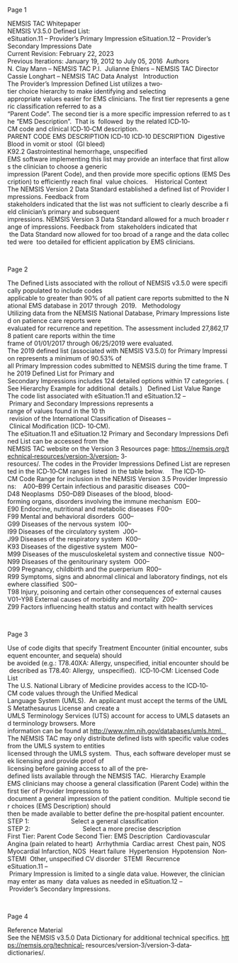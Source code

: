 

 
	
Page 1 
	
			
NEMSIS	TAC	Whitepaper	
NEMSIS V3.5.0 Defined List:  
eSituation.11 – Provider’s Primary Impression 
eSituation.12 – Provider’s Secondary Impressions 
Date	
Current Revision: February 22, 2023  
Previous Iterations: January 19, 2012 to July 05, 2016 
Authors	
N. Clay Mann – NEMSIS TAC P.I. 
Julianne Ehlers – NEMSIS TAC Director  
Cassie Longhart – NEMSIS TAC Data Analyst  
Introduction	
The Provider’s Impression Defined List utilizes a two‐tier choice hierarchy to make identifying and selecting 
appropriate values easier for EMS clinicians. The first tier represents a generic classification referred to as a 
“Parent Code”. The second tier is a more specific impression referred to as the “EMS Description”.  That is
 followed 
by the related ICD‐10‐CM code and clinical ICD‐10‐CM description.  
PARENT CODE EMS DESCRIPTION ICD‐10 ICD‐10 DESCRIPTION 
Digestive 
Blood in vomit or stool 
(GI bleed) 
K92.2 Gastrointestinal hemorrhage, unspecified 
 
EMS software implementing this list may provide an interface that first allows the clinician to choose a generic 
impression (Parent Code), and then provide more specific options (EMS Description) to efficiently reach final 
value choices.   
Historical	Context	
The NEMSIS Version 2 Data Standard established a defined list of Provider Impressions. Feedback from 
stakeholders indicated that the list was not sufficient to clearly describe a field clinician’s primary and subsequent 
impressions. NEMSIS Version 3 Data Standard allowed for a much broader range of impressions. Feedback from 
stakeholders indicated that
 the Data Standard now allowed for too broad of a range and the data collected were 
too detailed for efficient application by EMS clinicians.    

 
	
Page 2 
	
			
The Defined Lists associated with the rollout of NEMSIS v3.5.0 were specifically populated to include codes 
applicable to greater than 90% of all patient care reports submitted to the National EMS database in 2017 through 
2019.  
Methodology	
Utilizing data from the NEMSIS National Database, Primary Impressions listed on patience care reports were 
evaluated for recurrence and repetition. The assessment included 27,862,178 patient care reports within the time 
frame of 01/01/2017 through 06/25/2019 were evaluated.  
The 2019 defined list (associated with NEMSIS V3.5.0) for Primary Impression represents a minimum of 90.53% of 
all Primary Impression codes submitted to NEMSIS during the time frame. The 2019 Defined List for Primary and 
Secondary Impressions includes 124 detailed options within 17 categories. (See Hierarchy Example for additional 
details.)  
Defined	List	Value	Range	
The code list associated with eSituation.11 and eSituation.12 – Primary and Secondary Impressions represents a 
range of values found in the 10
th
 revision of the International Classification of Diseases – Clinical Modification (ICD‐
10‐CM).  
The eSituation.11 and eSituation.12 Primary and Secondary Impressions Defined List can be accessed from the 
NEMSIS TAC website on the Version 3 Resources page: https://nemsis.org/technical‐resources/version‐3/version‐
3‐resources/. The codes in the Provider Impressions Defined List are represented in the ICD‐10‐CM ranges listed 
in the table below.   
The ICD‐10‐CM Code Range for inclusion in the NEMSIS Version 3.5 Provider Impressions: 
 
A00–B99 Certain infectious and parasitic diseases 
C00–D48 Neoplasms 
D50–D89 Diseases of the blood, blood‐forming organs, disorders involving the immune mechanism 
E00–E90 Endocrine, nutritional and metabolic diseases 
F00–F99 Mental and behavioral disorders 
G00–G99 Diseases of the nervous system 
I00–I99 Diseases of the circulatory system 
J00–J99 Diseases of the respiratory system 
K00–K93 Diseases of the digestive system 
M00–M99 Diseases of the musculoskeletal system and connective tissue 
N00–N99 Diseases of the genitourinary system 
O00–O99 Pregnancy, childbirth and the puerperium 
R00–R99 Symptoms, signs and abnormal clinical and laboratory findings, not elsewhere classified 
S00–T98 Injury, poisoning and certain other consequences of external causes 
V01–Y98 External causes of morbidity and mortality 
Z00–Z99 Factors influencing health status and contact with health services 
 

 
	
Page 3 
	
			
Use of code digits that specify Treatment Encounter (initial encounter, subsequent encounter, and sequela) should 
be avoided (e.g.: T78.40XA: Allergy, unspecified, initial encounter should be described as T78.40: Allergy, 
unspecified). 
ICD‐10‐CM:	Licensed	Code	List	
The U.S. National Library of Medicine provides access to the ICD‐10‐CM code values through the Unified Medical 
Language System (UMLS).  An applicant must accept the terms of the UMLS Metathesaurus License and create a 
UMLS Terminology Services (UTS) account for access to UMLS datasets and terminology browsers. More 
information can be found at http://www.nlm.nih.gov/databases/umls.html.  
The NEMSIS TAC may only distribute defined lists with specific value codes from the UMLS system to entities 
licensed through the UMLS system.  Thus, each software developer must seek licensing and provide proof of 
licensing before gaining access to all of the pre‐defined lists available through the NEMSIS TAC. 
Hierarchy	Example	
EMS clinicians may choose a general classification (Parent Code) within the first tier of Provider Impressions to 
document a general impression of the patient condition.  Multiple second tier choices (EMS Description) should 
then be made available to better define the pre‐hospital patient encounter.  
STEP 1:                       
Select a general classification 
STEP 2:                             
Select a more precise description 
First Tier: Parent Code Second Tier: EMS Description 
Cardiovascular 
Angina (pain related to heart) 
Arrhythmia 
Cardiac arrest 
Chest pain, NOS 
Myocardial Infarction, NOS 
Heart failure 
Hypertension 
Hypotension 
Non‐STEMI 
Other, unspecified CV disorder 
STEMI 
Recurrence	
eSituation.11 – Primary Impression is limited to a single data value. However, the clinician may enter as many 
data values as needed in eSituation.12 – Provider’s Secondary Impressions.  

 
	
Page 4 
	
			
Reference	Material	
See the NEMSIS v3.5.0 Data Dictionary for additional technical specifics. https://nemsis.org/technical‐
resources/version‐3/version‐3‐data‐dictionaries/. 
 
 
 